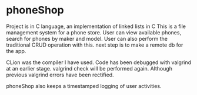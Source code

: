 # phoneShop
Project is in C language, an implementation of linked lists in C
This is a file management system for a phone store.
User can view available phones, search for phones by maker and model.
User can also perform the traditional CRUD operation with this.
next step is to make a remote db for the app.

CLion was the compiler I have used. Code has been debugged with 
valgrind at an earlier stage. valgrind check will be performed again.
Although previous valgrind errors have been rectified.

phoneShop also keeps a timestamped logging of user activities.

